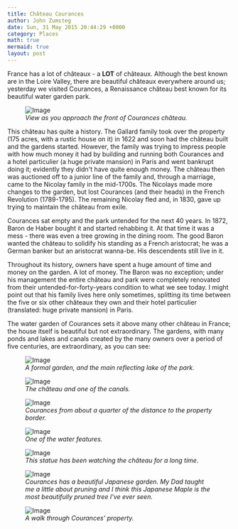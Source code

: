 ```yaml
---
title: Château Courances
author: John Zumsteg
date: Sun, 31 May 2015 20:44:29 +0000
category: Places
math: true
mermaid: true
layout: post
---
```

France has a lot of châteaux - a <strong>LOT</strong> of châteaux. Although the best known are in the Loire Valley, there are beautiful châteaux everywhere around us; yesterday we visited Courances, a Renaissance château best known for its beautiful water garden park.

<figure>
	<img src="{{"/assets/images/2015/05/20150530_DSC05077.jpg" | prepend: site.baseurl | prepend: site.url }}" alt="Image" />
	<figcaption><em>View as you approach the front of Courances château.</em></figcaption>
</figure>



This château has quite a history. The Gallard family took over the property (175 acres, with a rustic house on it) in 1622 and soon had the château built and the gardens started. However, the family was trying to impress people with how much money it had by building and running both Courances and a hotel particulier (a huge private mansion) in Paris and went bankrupt doing it; evidently they didn't have quite enough money. The château then was auctioned off to a junior line of the family and, through a marriage, came to the Nicolay family in the mid-1700s. The Nicolays made more changes to the garden, but lost Courances (and their heads) in the French Revolution (1789-1795). The remaining Nicolay fled and, in 1830, gave up trying to maintain the château from exile.

Courances sat empty and the park untended for the next 40 years. In 1872, Baron de Haber bought it and started rehabbing it. At that time it was a mess - there was even a tree growing in the dining room. The good Baron wanted the château to solidify his standing as a French aristocrat; he was a German banker but an aristocrat wanna-be. His descendents still live in it.

Throughout its history, owners have spent a huge amount of time and money on the garden. A lot of money. The Baron was no exception; under his management the entire château and park were completely renovated from their untended-for-forty-years condition to what we see today. I might point out that his family lives here only sometimes, splitting its time between the five or six other châteaux they own and their hotel particulier (translated: huge private mansion) in Paris.

The water garden of Courances sets it above many other château in France; the house itself is beautiful but not extraordinary. The gardens, with many ponds and lakes and canals created by the many owners over a period of five centuries, are extraordinary, as you can see:

<figure>
	<img src="{{"/assets/images/2015/05/20150530_DSC05029.jpg" | prepend: site.baseurl | prepend: site.url }}" alt="Image" />
	<figcaption><em>A formal garden, and the main reflecting lake of the park.</em></figcaption>
</figure>



<figure>
	<img src="{{"/assets/images/2015/05/20150530_DSC05056.jpg" | prepend: site.baseurl | prepend: site.url }}" alt="Image" />
	<figcaption><em>The château and one of the canals.</em></figcaption>
</figure>



<figure>
	<img src="{{"/assets/images/2015/05/20150530_DSC05071.jpg" | prepend: site.baseurl | prepend: site.url }}" alt="Image" />
	<figcaption><em>Courances from about a quarter of the distance to the property border.</em></figcaption>
</figure>



<figure>
	<img src="{{"/assets/images/2015/05/20150530_DSC05067.jpg" | prepend: site.baseurl | prepend: site.url }}" alt="Image" />
	<figcaption><em>One of the water features.</em></figcaption>
</figure>



<figure>
	<img src="{{"/assets/images/2015/05/20150530_DSC05055.jpg" | prepend: site.baseurl | prepend: site.url }}" alt="Image" />
	<figcaption><em>This statue has been watching the château for a long time.</em></figcaption>
</figure>



<figure>
	<img src="{{"/assets/images/2015/05/20150530_DSC05043.jpg" | prepend: site.baseurl | prepend: site.url }}" alt="Image" />
	<figcaption><em>Courances has a beautiful Japanese garden. My Dad taught me a little about pruning and I think this Japanese Maple is the most beautifully pruned tree I've ever seen.</em></figcaption>
</figure>



<figure>
	<img src="{{"/assets/images/2015/05/20150530_DSC05065.jpg" | prepend: site.baseurl | prepend: site.url }}" alt="Image" />
	<figcaption><em>A walk through Courances' property.</em></figcaption>
</figure>


